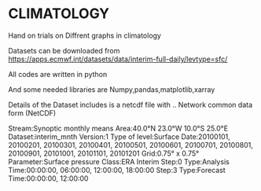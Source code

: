 # CLIMATOLOGY
Hand on trials on Diffrent graphs in climatology 


Datasets can be downloaded from https://apps.ecmwf.int/datasets/data/interim-full-daily/levtype=sfc/

All codes are written in python 

And some needed libraries are 
Numpy,pandas,matplotlib,xarray

Details of the Dataset includes is a netcdf file with .. 
Network common data form (NetCDF) 

Stream:Synoptic monthly means
Area:40.0°N 23.0°W 10.0°S 25.0°E
Dataset:interim_mnth
Version:1
Type of level:Surface
Date:20100101, 20100201, 20100301, 20100401, 20100501, 20100601, 20100701, 20100801, 20100901, 20101001, 20101101, 20101201
Grid:0.75° x 0.75°
Parameter:Surface pressure
Class:ERA Interim
Step:0
Type:Analysis
Time:00:00:00, 06:00:00, 12:00:00, 18:00:00
Step:3
Type:Forecast
Time:00:00:00, 12:00:00


